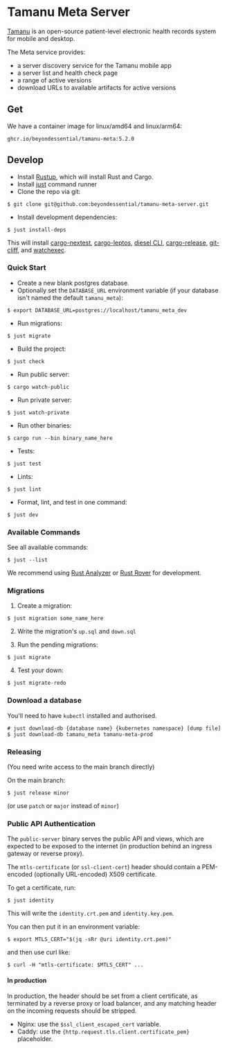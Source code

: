 # Tamanu Meta Server

[Tamanu](https://www.bes.au/products/tamanu/) is an open-source patient-level electronic health records system for mobile and desktop.

The Meta service provides:
- a server discovery service for the Tamanu mobile app
- a server list and health check page
- a range of active versions
- download URLs to available artifacts for active versions

## Get

We have a container image for linux/amd64 and linux/arm64:

```
ghcr.io/beyondessential/tamanu-meta:5.2.0
```

## Develop

- Install [Rustup](https://rustup.rs/), which will install Rust and Cargo.
- Install [just](https://just.systems/) command runner
- Clone the repo via git:

```console
$ git clone git@github.com:beyondessential/tamanu-meta-server.git
```

- Install development dependencies:

```console
$ just install-deps
```

This will install [cargo-nextest](https://nextest.rs), [cargo-leptos](https://leptos.dev),
[diesel CLI](https://diesel.rs/guides/getting-started.html#installing-diesel-cli),
[cargo-release](https://github.com/crate-ci/cargo-release), [git-cliff](https://git-cliff.org),
and [watchexec](https://github.com/watchexec/watchexec).

### Quick Start

- Create a new blank postgres database.
- Optionally set the `DATABASE_URL` environment variable (if your database isn't named the default `tamanu_meta`):

```console
$ export DATABASE_URL=postgres://localhost/tamanu_meta_dev
```

- Run migrations:

```console
$ just migrate
```

- Build the project:

```console
$ just check
```

- Run public server:

```console
$ cargo watch-public
```

- Run private server:

```console
$ just watch-private
```

- Run other binaries:

```console
$ cargo run --bin binary_name_here
```

- Tests:

```console
$ just test
```

- Lints:

```console
$ just lint
```

- Format, lint, and test in one command:

```console
$ just dev
```

### Available Commands

See all available commands:

```console
$ just --list
```

We recommend using [Rust Analyzer](https://rust-analyzer.github.io/) or [Rust Rover](https://www.jetbrains.com/rust/) for development.

### Migrations

1. Create a migration:
```console
$ just migration some_name_here
```

2. Write the migration's `up.sql` and `down.sql`

3. Run the pending migrations:
```console
$ just migrate
```

4. Test your down:
```console
$ just migrate-redo
```

### Download a database

You'll need to have `kubectl` installed and authorised.

```console
# just download-db {database name} {kubernetes namespace} [dump file]
$ just download-db tamanu_meta tamanu-meta-prod
```

### Releasing

(You need write access to the main branch directly)

On the main branch:

```console
$ just release minor
```

(or use `patch` or `major` instead of `minor`)

### Public API Authentication

The `public-server` binary serves the public API and views, which are expected to be exposed to
the internet (in production behind an ingress gateway or reverse proxy).

The `mtls-certificate` (or `ssl-client-cert`) header should contain a PEM-encoded (optionally URL-encoded) X509 certificate.

To get a certificate, run:

```console
$ just identity
```

This will write the `identity.crt.pem` and `identity.key.pem`.

You can then put it in an environment variable:

```console
$ export MTLS_CERT="$(jq -sRr @uri identity.crt.pem)"
```

and then use curl like:

```console
$ curl -H "mtls-certificate: $MTLS_CERT" ...
```

#### In production

In production, the header should be set from a client certificate, as terminated by a reverse proxy or load balancer, and any matching header on the incoming requests should be stripped.

- Nginx: use the `$ssl_client_escaped_cert` variable.
- Caddy: use the `{http.request.tls.client.certificate_pem}` placeholder.
